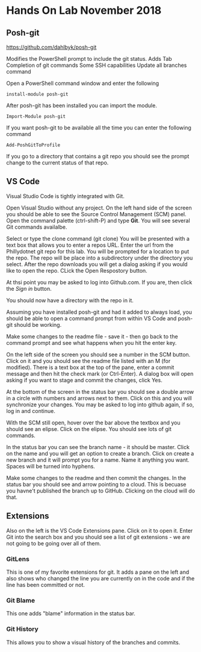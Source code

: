 # Hands On Lab November 2018

## Posh-git

https://github.com/dahlbyk/posh-git

Modifies the PowerShell prompt to include the git status.
Adds Tab Completion of git commands
Some SSH capabilities
Update all branches command

Open a PowerShell command window and enter the following

`install-module posh-git`

After posh-git has been installed you can import the module.

`Import-Module posh-git`

If you want posh-git to be available all the time you can enter the following command

`Add-PoshGitToProfile`

If you go to a directory that contains a git repo you should see the prompt change to the current status of that repo.

## VS Code

Visual Studio Code is tightly integrated with Git.

Open Visual Studio without any project. On the left hand side of the screen you should be able to see the Source Control Management (SCM) panel.
Open the command palette (ctrl-shift-P) and type **Git**. You will see several Git commands availalbe.

Select or type the clone command (git clone)
You will be presented with a text box that allows you to enter a repos URL.
Enter the url from the Phillydotnet git repo for this lab.
You will be prompted for a location to put the repo. The repo will be place into a subdirectory under the directory you select.
After the repo downloads you will get a dialog asking if you would like to open the repo. CLick the Open Respostory button.

At thsi point you may be asked to log into Github.com. If you are, then click the _Sign in_ button.

You should now have a directory with the repo in it.

Assuming you have installed posh-git and had it added to always load, you should be able to open a command prompt from within VS Code and posh-git should be working.

Make some changes to the readme file - save it - then go back to the command prompt and see what happens when you hit the enter key.

On the left side of the screen you should see a number in the SCM button. Click on it and you should see the readme file listed with an M (for modified).
There is a text box at the top of the pane, enter a commit message and then hit the check mark (or Ctrl-Enter).
A dialog box will open asking if you want to stage and commit the changes, click Yes.

At the bottom of the screen in the status bar you should see a double arrow in a circle with numbers and arrows next to them. Click on this and you will synchronize your changes.
You may be asked to log into github again, if so, log in and continue.

With the SCM still open, hover over the bar above the textbox and you should see an elipse. Click on the elipse. You should see lots of git commands.

In the status bar you can see the branch name - it should be master.
Click on the name and you will get an option to create a branch.
Click on create a new branch and it will prompt you for a name. Name it anything you want. Spaces will be turned into hyphens.

Make some changes to the readme and then commit the changes.
In the status bar you should see and arrow pointing to a cloud. This is becuase you havne't published the branch up to GitHub. Clicking on the cloud will do that.

## Extensions

Also on the left is the VS Code Extensions pane. Click on it to open it.
Enter Git into the search box and you should see a list of git extensions - we are not going to be going over all of them.

### GitLens

This is one of my favorite extensions for git. It adds a pane on the left and also shows who changed the line you are currently on in the code and if the line has been committed or not.

### Git Blame

This one adds "blame" information in the status bar.

### Git History

This allows you to show a visual history of the branches and commits.
